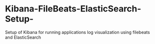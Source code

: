 # Kibana-FileBeats-ElasticSearch-Setup-
Setup of Kibana for running applications log visualization using filebeats and ElasticSearch
